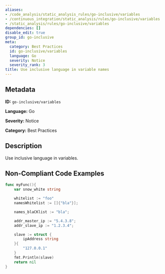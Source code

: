 ```yaml
---
aliases:
- /code_analysis/static_analysis_rules/go-inclusive/variables
- /continuous_integration/static_analysis/rules/go-inclusive/variables
- /static_analysis/rules/go-inclusive/variables
dependencies: []
disable_edit: true
group_id: go-inclusive
meta:
  category: Best Practices
  id: go-inclusive/variables
  language: Go
  severity: Notice
  severity_rank: 3
title: Use inclusive language in variable names
---
```

<!--  SOURCED FROM https://github.com/DataDog/datadog-static-analyzer-rule-docs -->


## Metadata
**ID:** `go-inclusive/variables`

**Language:** Go

**Severity:** Notice

**Category:** Best Practices

## Description
Use inclusive language in variables.

## Non-Compliant Code Examples
```go
func myFunc(){
    var snow_white string

    whitelist := "foo"
    namesWhitelist := []{"bla"}];

    names_blaCKlist := "bla";

    addr_master_ip := "5.4.3.8";
    addr_slave_ip := "1.2.3.4";

    slave := struct {
		ipAddress string
	}{
		"127.0.0.1"
	}
	fmt.Println(slave)
    return nil
}
```
